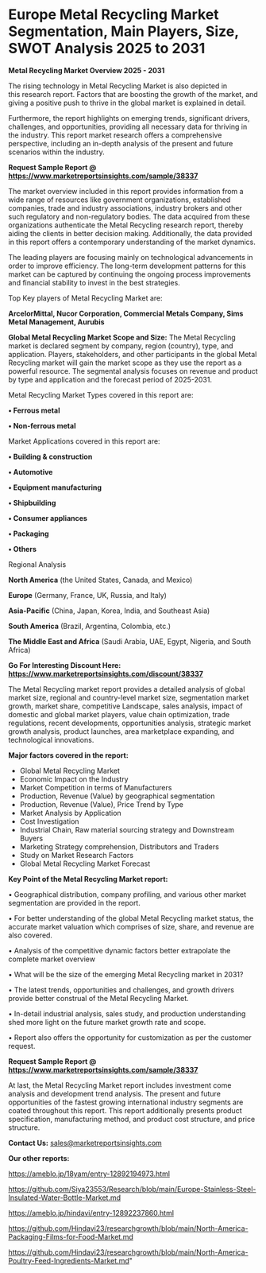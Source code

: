 # Europe Metal Recycling Market Segmentation, Main Players, Size, SWOT Analysis 2025 to 2031

<Strong> Metal Recycling Market Overview 2025 - 2031</strong>

The rising technology in Metal Recycling Market is also depicted in this research report. Factors that are boosting the growth of the market, and giving a positive push to thrive in the global market is explained in detail.

Furthermore, the report highlights on emerging trends, significant drivers, challenges, and opportunities, providing all necessary data for thriving in the industry. This report market research offers a comprehensive perspective, including an in-depth analysis of the present and future scenarios within the industry.

<strong>Request Sample Report @ <a href=https://www.marketreportsinsights.com/sample/38337>https://www.marketreportsinsights.com/sample/38337</a></strong>

The market overview included in this report provides information from a wide range of resources like government organizations, established companies, trade and industry associations, industry brokers and other such regulatory and non-regulatory bodies. The data acquired from these organizations authenticate the Metal Recycling research report, thereby aiding the clients in better decision making. Additionally, the data provided in this report offers a contemporary understanding of the market dynamics.

The leading players are focusing mainly on technological advancements in order to improve efficiency. The long-term development patterns for this market can be captured by continuing the ongoing process improvements and financial stability to invest in the best strategies.

Top Key players of Metal Recycling Market are:

<strong>ArcelorMittal, Nucor Corporation, Commercial Metals Company, Sims Metal Management, Aurubis</strong>

<strong><b>Global Metal Recycling Market Scope and Size:</b></strong>
The Metal Recycling market is declared segment by company, region (country), type, and application. Players, stakeholders, and other participants in the global Metal Recycling market will gain the market scope as they use the report as a powerful resource. The segmental analysis focuses on revenue and product by type and application and the forecast period of 2025-2031.

Metal Recycling Market Types covered in this report are:

<strong>•  Ferrous metal

•  Non-ferrous metal</strong>

Market Applications covered in this report are:

<strong>•  Building & construction

•  Automotive

•  Equipment manufacturing

•  Shipbuilding

•  Consumer appliances

•  Packaging

•  Others</strong> 

Regional Analysis

<strong>North America</strong> (the United States, Canada, and Mexico)

<strong>Europe</strong> (Germany, France, UK, Russia, and Italy)

<strong>Asia-Pacific</strong> (China, Japan, Korea, India, and Southeast Asia)

<strong>South America</strong> (Brazil, Argentina, Colombia, etc.)

<strong>The Middle East and Africa</strong> (Saudi Arabia, UAE, Egypt, Nigeria, and South Africa)

<strong>Go For Interesting Discount Here: <a href=https://www.marketreportsinsights.com/discount/38337>https://www.marketreportsinsights.com/discount/38337</a></strong>

The Metal Recycling market report provides a detailed analysis of global market size, regional and country-level market size, segmentation market growth, market share, competitive Landscape, sales analysis, impact of domestic and global market players, value chain optimization, trade regulations, recent developments, opportunities analysis, strategic market growth analysis, product launches, area marketplace expanding, and technological innovations.

<strong><b>Major factors covered in the report:</b></strong>
<ul>
  <li>Global Metal Recycling Market </li>
  <li>Economic Impact on the Industry</li>
  <li>Market Competition in terms of Manufacturers</li>
  <li>Production, Revenue (Value) by geographical segmentation</li>
  <li>Production, Revenue (Value), Price Trend by Type</li>
  <li>Market Analysis by Application</li>
  <li>Cost Investigation</li>
  <li>Industrial Chain, Raw material sourcing strategy and Downstream Buyers</li>
  <li>Marketing Strategy comprehension, Distributors and Traders</li>
  <li>Study on Market Research Factors</li>
  <li>Global Metal Recycling Market Forecast</li>
</ul>

<strong><b>Key Point of the Metal Recycling Market report:</b></strong>

• Geographical distribution, company profiling, and various other market segmentation are provided in the report.

• For better understanding of the global Metal Recycling market status, the accurate market valuation which comprises of size, share, and revenue are also covered.

• Analysis of the competitive dynamic factors better extrapolate the complete market overview

• What will be the size of the emerging Metal Recycling market in 2031?

• The latest trends, opportunities and challenges, and growth drivers provide better construal of the Metal Recycling Market.

• In-detail industrial analysis, sales study, and production understanding shed more light on the future market growth rate and scope.

• Report also offers the opportunity for customization as per the customer request.

<strong>Request Sample Report @ <a href=https://www.marketreportsinsights.com/sample/38337>https://www.marketreportsinsights.com/sample/38337</a></strong>

At last, the Metal Recycling Market report includes investment come analysis and development trend analysis. The present and future opportunities of the fastest growing international industry segments are coated throughout this report. This report additionally presents product specification, manufacturing method, and product cost structure, and price structure.

<strong>Contact Us:</strong>
sales@marketreportsinsights.com

<strong>Our other reports:</strong>

<a href=https://ameblo.jp/18yam/entry-12892194973.html>https://ameblo.jp/18yam/entry-12892194973.html</a>

<a href=https://github.com/Siya23553/Research/blob/main/Europe-Stainless-Steel-Insulated-Water-Bottle-Market.md>https://github.com/Siya23553/Research/blob/main/Europe-Stainless-Steel-Insulated-Water-Bottle-Market.md</a>

<a href=https://ameblo.jp/hindavi/entry-12892237860.html>https://ameblo.jp/hindavi/entry-12892237860.html</a>

<a href=https://github.com/Hindavi23/researchgrowth/blob/main/North-America-Packaging-Films-for-Food-Market.md>https://github.com/Hindavi23/researchgrowth/blob/main/North-America-Packaging-Films-for-Food-Market.md</a>

<a href=https://github.com/Hindavi23/researchgrowth/blob/main/North-America-Poultry-Feed-Ingredients-Market.md>https://github.com/Hindavi23/researchgrowth/blob/main/North-America-Poultry-Feed-Ingredients-Market.md</a>"
